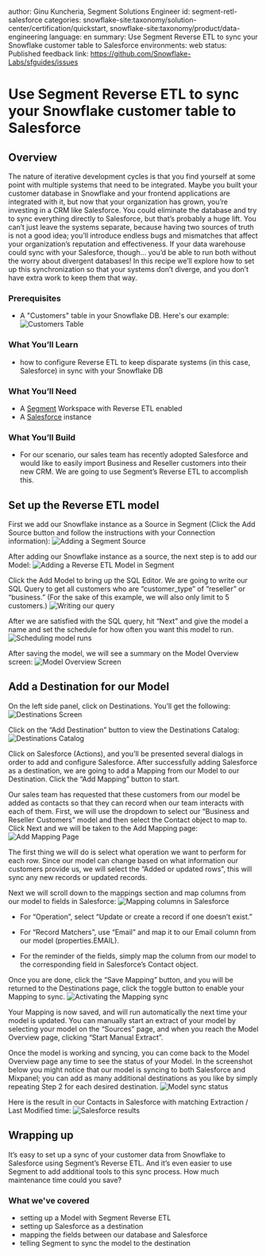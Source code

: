 author: Ginu Kuncheria, Segment Solutions Engineer
id: segment-retl-salesforce
categories: snowflake-site:taxonomy/solution-center/certification/quickstart, snowflake-site:taxonomy/product/data-engineering
language: en
summary: Use Segment Reverse ETL to sync your Snowflake customer table to Salesforce
environments: web
status: Published 
feedback link: https://github.com/Snowflake-Labs/sfguides/issues

# Use Segment Reverse ETL to sync your Snowflake customer table to Salesforce
<!-- ------------------------ -->
## Overview 

The nature of iterative development cycles is that you find yourself at some point with multiple systems that need to be integrated. Maybe you built your customer database in Snowflake and your frontend applications are integrated with it, but now that your organization has grown, you’re investing in a CRM like Salesforce. You could eliminate the database and try to sync everything directly to Salesforce, but that’s probably a huge lift. You can’t just leave the systems separate, because having two sources of truth is not a good idea; you’ll introduce endless bugs and mismatches that affect your organization’s reputation and effectiveness. If your data warehouse could sync with your Salesforce, though… you’d be able to run both without the worry about divergent databases! In this recipe we’ll explore how to set up this synchronization so that your systems don’t diverge, and you don’t have extra work to keep them that way.

### Prerequisites
- A "Customers" table in your Snowflake DB.  Here's our example:
![Customers Table](assets/s1.png)

### What You’ll Learn 
- how to configure Reverse ETL to keep disparate systems (in this case, Salesforce) in sync with your Snowflake DB

### What You’ll Need 
- A [Segment](https://www.segment.com) Workspace with Reverse ETL enabled 
- A [Salesforce](https://www.salesforce.com) instance

### What You’ll Build 
- For our scenario, our sales team has recently adopted Salesforce and would like to easily import Business and Reseller customers into their new CRM. We are going to use Segment’s Reverse ETL to accomplish this.


## Set up the Reverse ETL model


First we add our Snowflake instance as a Source in Segment (Click the Add Source button and follow the instructions with your Connection information):
![Adding a Segment Source](assets/s2.png)

After adding our Snowflake instance as a source, the next step is to add our Model:
![Adding a Reverse ETL Model in Segment](assets/s3.png)

Click the Add Model to bring up the SQL Editor. We are going to write our SQL Query to get all customers who are “customer_type” of “reseller” or “business.” (For the sake of this example, we will also only limit to 5 customers.)
![Writing our query](assets/s4.png)

After we are satisfied with the SQL query, hit “Next” and give the model a name and set the schedule for how often you want this model to run.
![Scheduling model runs](assets/s5.png)

After saving the model, we will see a summary on the Model Overview screen:
![Model Overview Screen](assets/s6.png)

## Add a Destination for our Model


On the left side panel, click on Destinations.  You’ll get the following:
![Destinations Screen](assets/s7.png)

Click on the “Add Destination” button to view the Destinations Catalog:
![Destinations Catalog](assets/s8.png)

Click on Salesforce (Actions), and you’ll be presented several dialogs in order to add and configure Salesforce. After successfully adding Salesforce as a destination, we are going to add a Mapping from our Model to our Destination. Click the “Add Mapping” button to start.

Our sales team has requested that these customers from our model be added as contacts so that they can record when our team interacts with each of them. First, we will use the dropdown to select our “Business and Reseller Customers” model and then select the Contact object to map to. Click Next and we will be taken to the Add Mapping page:
![Add Mapping Page](assets/s9.png)

The first thing we will do is select what operation we want to perform for each row.  Since our model can change based on what information our customers provide us, we will select the “Added or updated rows”, this will sync any new records or updated records.

Next we will scroll down to the mappings section and map columns from our model to fields in Salesforce:
![Mapping columns in Salesforce](assets/s10.png)

* For “Operation”, select “Update or create a record if one doesn’t exist.”

* For “Record Matchers”, use “Email” and map it to our Email column from our model (properties.EMAIL).

* For the reminder of the fields, simply map the column from our model to the corresponding field in Salesforce’s Contact object. 

Once you are done, click the “Save Mapping” button, and you will be returned to the Destinations page, click the toggle button to enable your Mapping to sync.
![Activating the Mapping sync](assets/s11.png)

Your Mapping is now saved, and will run automatically the next time your model is updated. You can manually start an extract of your model by selecting your model on the “Sources” page, and when you reach the Model Overview page, clicking “Start Manual Extract”.

Once the model is working and syncing, you can come back to the Model Overview page any time to see the status of your Model. In the screenshot below you might notice that our model is syncing to both Salesforce and Mixpanel; you can add as many additional destinations as you like by simply repeating Step 2 for each desired destination.
![Model sync status](assets/s12.png)

Here is the result in our Contacts in Salesforce with matching Extraction / Last Modified time:
![Salesforce results](assets/s13.png)

## Wrapping up


It’s easy to set up a sync of your customer data from Snowflake to Salesforce using Segment’s Reverse ETL.  And it’s even easier to use Segment to add additional tools to this sync process. How much maintenance time could you save?

### What we've covered
- setting up a Model with Segment Reverse ETL
- setting up Salesforce as a destination
- mapping the fields between our database and Salesforce
- telling Segment to sync the model to the destination
